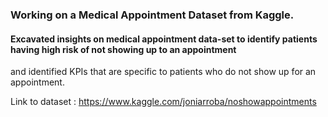 ### Working on a Medical Appointment Dataset from Kaggle.

#### Excavated insights on medical appointment data-set to identify patients having high risk of not showing up to an appointment
and identified KPIs that are specific to patients who do not show up for an appointment.

Link to dataset : https://www.kaggle.com/joniarroba/noshowappointments